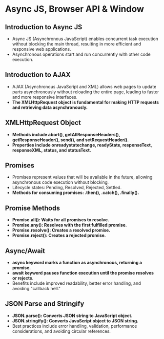 # Async JS, Browser API & Window

## Introduction to Async JS

- Async JS (Asynchronous JavaScript) enables concurrent task execution without blocking the main thread, resulting in more efficient and responsive web applications.
- Asynchronous operations start and run concurrently with other code execution.

## Introduction to AJAX

- AJAX (Asynchronous JavaScript and XML) allows web pages to update parts asynchronously without reloading the entire page, leading to faster and more responsive interfaces.
- **The XMLHttpRequest object is fundamental for making HTTP requests and retrieving data asynchronously.**

## XMLHttpRequest Object

- **Methods include abort(), getAllResponseHeaders(), getResponseHeader(), send(), and setRequestHeader().**
- **Properties include onreadystatechange, readyState, responseText, responseXML, status, and statusText.**

## Promises

- Promises represent values that will be available in the future, allowing asynchronous code execution without blocking.
- Lifecycle states: Pending, Resolved, Rejected, Settled.
- **Methods for consuming promises: .then(), .catch(), .finally().**

## Promise Methods

- **Promise.all(): Waits for all promises to resolve.**
- **Promise.any(): Resolves with the first fulfilled promise.**
- **Promise.resolve(): Creates a resolved promise.**
- **Promise.reject(): Creates a rejected promise.**

## Async/Await

- **async keyword marks a function as asynchronous, returning a promise.**
- **await keyword pauses function execution until the promise resolves or rejects.**
- Benefits include improved readability, better error handling, and avoiding "callback hell."

## JSON Parse and Stringify

- **JSON.parse(): Converts JSON string to JavaScript object.**
- **JSON.stringify(): Converts JavaScript object to JSON string.**
- Best practices include error handling, validation, performance considerations, and avoiding circular references.
